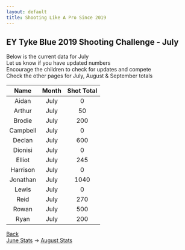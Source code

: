 ```yaml
---
layout: default
title: Shooting Like A Pro Since 2019
---
```


## EY Tyke Blue 2019 Shooting Challenge - July

Below is the current data for July  
Let us know if you have updated numbers  
Encourage the children to check for updates and compete  
Check the other pages for July, August & September totals  


| Name     | Month | Shot Total |
|:--------:|:-----:|:----------:|
| Aidan    | July  | 0        |
| Arthur   | July  | 50        |
| Brodie   | July  | 200      |
| Campbell | July  | 0       |
| Declan   | July  | 600          |
| Dionisi  | July  | 0          |
| Elliot   | July  | 245      |
| Harrison | July  | 0        |
| Jonathan | July  | 1040       |
| Lewis    | July  | 0          |
| Reid     | July  | 270        |
| Rowan    | July  | 500          |
| Ryan     | July  | 200        |

[Back](./)  
[June Stats](./june.html) -> [August Stats](./aug.html)
